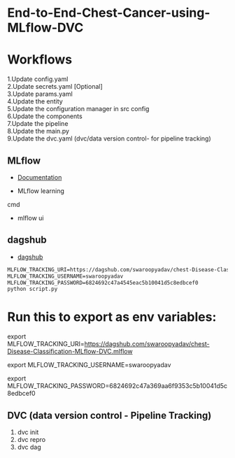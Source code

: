# End-to-End-Chest-Cancer-using-MLflow-DVC

# Workflows

 1.Update config.yaml <br>
 2.Update secrets.yaml [Optional] <br>
 3.Update params.yaml <br>
 4.Update the entity <br>
 5.Update the configuration manager in src config <br>
 6.Update the components <br>
 7.Update the pipeline <br>
 8.Update the main.py <br>
 9.Update the dvc.yaml (dvc/data version control-  for pipeline tracking) <br>


## MLflow
- [Documentation](https://mlflow.org/docs/latest/index.html)


- MLflow learning

cmd

- mlflow ui

## dagshub

- [dagshub](https://dagshub.com/dashboard)

```cmd
MLFLOW_TRACKING_URI=https://dagshub.com/swaroopyadav/chest-Disease-Classification-MLflow-DVC.mlflow
MLFLOW_TRACKING_USERNAME=swaroopyadav
MLFLOW_TRACKING_PASSWORD=6824692c47a4545eac5b10041d5c8edbcef0
python script.py
```


# Run this to export as env variables:


export MLFLOW_TRACKING_URI=https://dagshub.com/swaroopyadav/chest-Disease-Classification-MLflow-DVC.mlflow

export MLFLOW_TRACKING_USERNAME=swaroopyadav

export MLFLOW_TRACKING_PASSWORD=6824692c47a369aa6f9353c5b10041d5c8edbcef0


## DVC (data version control - Pipeline Tracking)
1) dvc init <br>
2) dvc repro <br>
3) dvc dag  <br>

